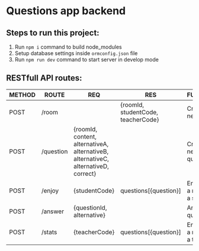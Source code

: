 # Questions app backend

## Steps to run this project:

1. Run `npm i` command to build node_modules
2. Setup database settings inside `ormconfig.json` file
3. Run `npm run dev` command to start server in develop mode

## RESTfull API routes:
 
| METHOD | ROUTE | REQ | RES | FUNCTION |
|-|-|-|-|-|
| POST | /room || {roomId, studentCode, teacherCode} | Create a new room |
| POST | /question | {roomId, content, alternativeA, alternativeB, alternativeC, alternativeD, correct} || Create a new question |
| POST | /enjoy | {studentCode} | questions[{question}] | Enjoy into a room as a student |
| POST | /answer | {questionId, alternative} || Answer a question |
| POST | /stats | {teacherCode} | questions[{question}] | Enjoy into a room as a teacher |
